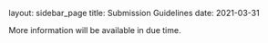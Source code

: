 layout: sidebar_page
title: Submission Guidelines
date: 2021-03-31

More information will be available in due time.